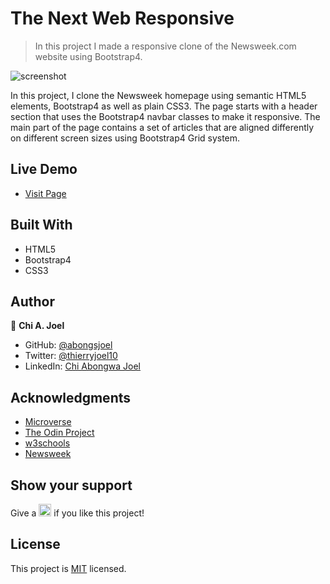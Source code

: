 # The Next Web Responsive

> In this project I made a responsive clone of the Newsweek.com website using Bootstrap4.

![screenshot](../features/screenshot.png)

In this project, I clone the Newsweek homepage using semantic HTML5 elements, Bootstrap4 as well as plain CSS3. The page starts with a header section that uses the Bootstrap4 navbar classes to make it responsive. The main part of the page contains a set of articles that are aligned differently on different screen sizes using Bootstrap4 Grid system.

## Live Demo 

- [Visit Page](https://abongsjoel.github.io/Newsweek-clone/.)

## Built With

- HTML5
- Bootstrap4
- CSS3


## Author

👤 **Chi A. Joel**

- GitHub: [@abongsjoel](https://github.com/abongsjoel)
- Twitter: [@thierryjoel10](https://twitter.com/ThierryJoel10)
- LinkedIn: [Chi Abongwa Joel](https://www.linkedin.com/in/chi-abongwa-joel-b4285a97/)


## Acknowledgments

- [Microverse](https://www.microverse.org/)
- [The Odin Project](https://www.theodinproject.com)
- [w3schools](https://www.w3schools.com)
- [Newsweek](https://www.newsweek.com/)

## Show your support
<p> Give a 
  <g-emoji class="g-emoji" alias="star" fallback-src="https://github.githubassets.com/images/icons/emoji/unicode/2b50.png"><img class="emoji" alt="star" height="20" width="20" src="https://github.githubassets.com/images/icons/emoji/unicode/2b50.png"></g-emoji>
  if you like this project!</p>

## License
  <p>This project is <a href="../Features/LICENSE">MIT</a> licensed.</p>

